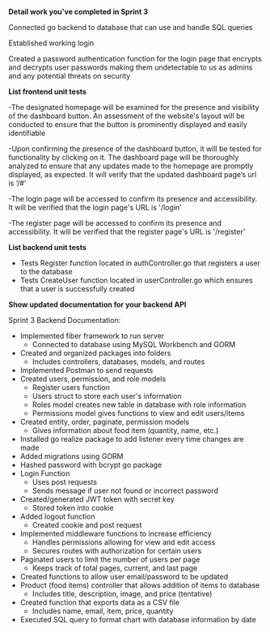 **Detail work you've completed in Sprint 3**


Connected go backend to database that can use and handle SQL queries

Established working login

Created a password authentication function for the login page that encrypts and decrypts user passwords making them undetectable to us as admins and any potential threats on security



**List frontend unit tests**


-The designated homepage will be examined for the presence and visibility of the dashboard button. An assessment of the website's layout will be conducted to ensure that the button is prominently displayed and easily identifiable

-Upon confirming the presence of the dashboard button, it will be tested for functionality by clicking on it. The dashboard page will be thoroughly analyzed to ensure that any updates made to the homepage are promptly displayed, as expected. It will verify that the updated dashboard page’s url is ‘/#’

-The login page will be accessed to confirm its presence and accessibility. It will be verified that the login page's URL is '/login'

-The register page will be accessed to confirm its presence and accessibility. It will be verified that the register page's URL is '/register'


**List backend unit tests**


- Tests Register function located in authController.go that registers a user to the database
- Tests CreateUser function located in userController.go which ensures that a user is successfully created



**Show updated documentation for your backend API**


Sprint 3 Backend Documentation:
- Implemented fiber framework to run server
    - Connected to database using MySQL Workbench and GORM
- Created and organized packages into folders
    - Includes controllers, databases, models, and routes
- Implemented Postman to send requests
- Created users, permission, and role models
    - Register users function
    - Users struct to store each user's information
    - Roles model creates new table in database with role information
    - Permissions model gives functions to view and edit users/items
- Created entity, order, paginate, permission models
    - Gives information about food item (quantity, name, etc.)
- Installed go realize package to add listener every time changes are made
- Added migrations using GORM
- Hashed password with bcrypt go package
- Login Function
    - Uses post requests
    - Sends message if user not found or incorrect password
- Created/generated JWT token with secret key
    - Stored token into cookie
- Added logout function
    - Created cookie and post request
- Implemented middleware functions to increase efficiency
    - Handles permissions allowing for view and edit access
    - Secures routes with authorization for certain users
- Paginated users to limit the number of users per page
    - Keeps track of total pages, current, and last page
- Created functions to allow user email/password to be updated
- Product (food items) controller that allows addition of items to database
    - Includes title, description, image, and price (tentative)
- Created function that exports data as a CSV file
    - Includes name, email, item, price, quantity
- Executed SQL query to format chart with database information by date